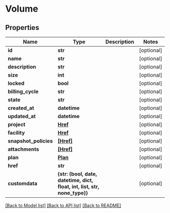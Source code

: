 # Volume


## Properties
Name | Type | Description | Notes
------------ | ------------- | ------------- | -------------
**id** | **str** |  | [optional] 
**name** | **str** |  | [optional] 
**description** | **str** |  | [optional] 
**size** | **int** |  | [optional] 
**locked** | **bool** |  | [optional] 
**billing_cycle** | **str** |  | [optional] 
**state** | **str** |  | [optional] 
**created_at** | **datetime** |  | [optional] 
**updated_at** | **datetime** |  | [optional] 
**project** | [**Href**](Href.md) |  | [optional] 
**facility** | [**Href**](Href.md) |  | [optional] 
**snapshot_policies** | [**[Href]**](Href.md) |  | [optional] 
**attachments** | [**[Href]**](Href.md) |  | [optional] 
**plan** | [**Plan**](Plan.md) |  | [optional] 
**href** | **str** |  | [optional] 
**customdata** | **{str: (bool, date, datetime, dict, float, int, list, str, none_type)}** |  | [optional] 

[[Back to Model list]](../README.md#documentation-for-models) [[Back to API list]](../README.md#documentation-for-api-endpoints) [[Back to README]](../README.md)


